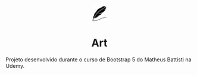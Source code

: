 <div align="center">
  <img src="assets/art_logo.svg" width="40px" height="40px" alt="art">
  <h1>Art</h1>
</div>

Projeto desenvolvido durante o curso de Bootstrap 5 do Matheus Battisti na Udemy.
